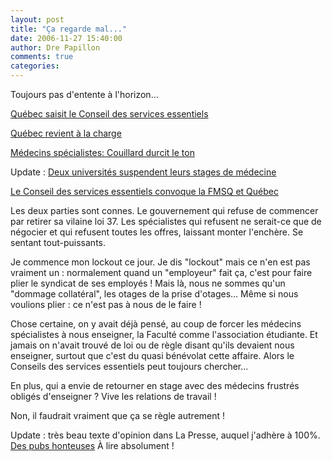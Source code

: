 ```yaml
---
layout: post
title: "Ça regarde mal..."
date: 2006-11-27 15:40:00
author: Dre Papillon
comments: true
categories: 
---
```



Toujours pas d'entente à l'horizon...

[Québec saisit le Conseil des services essentiels](http://www.cyberpresse.ca/article/20061127/CPACTUALITES/611270826/5032/CPACTUALITES)

[Québec revient à la charge](http://www.radio-canada.ca/nouvelles/Politique/2006/11/26/003-quebec-specialistes.shtml)

[Médecins spécialistes: Couillard durcit le ton](http://www.ledevoir.com/2006/11/27/123684.html)

Update : [Deux universités suspendent leurs stages de médecine](http://www.cyberpresse.ca/article/20061127/CPACTUALITES/61127044/5032/CPACTUALITES)

[Le Conseil des services essentiels convoque la FMSQ et Québec](http://www.cyberpresse.ca/article/20061127/CPACTUALITES/61127044/1019/CPACTUALITES)

Les deux parties sont connes. Le gouvernement qui refuse de commencer par retirer sa vilaine loi 37. Les spécialistes qui refusent ne serait-ce que de négocier et qui refusent toutes les offres, laissant monter l'enchère. Se sentant tout-puissants.

Je commence mon lockout ce jour. Je dis "lockout" mais ce n'en est pas vraiment un : normalement quand un "employeur" fait ça, c'est pour faire plier le syndicat de ses employés ! Mais là, nous ne sommes qu'un "dommage collatéral", les otages de la prise d'otages... Même si nous voulions plier : ce n'est pas à nous de le faire !

Chose certaine, on y avait déjà pensé, au coup de forcer les médecins spécialistes à nous enseigner, la Faculté comme l'association étudiante. Et jamais on n'avait trouvé de loi ou de règle disant qu'ils devaient nous enseigner, surtout que c'est du quasi bénévolat cette affaire. Alors le Conseils des services essentiels peut toujours chercher...

En plus, qui a envie de retourner en stage avec des médecins frustrés obligés d'enseigner ? Vive les relations de travail !

Non, il faudrait vraiment que ça se règle autrement !

Update : très beau texte d'opinion dans La Presse, auquel j'adhère à 100%. [Des pubs honteuses](http://www.lenouvelliste.qc.ca/article/20061123/CPOPINIONS/611230961/5288/CPOPINIONS) À lire absolument !